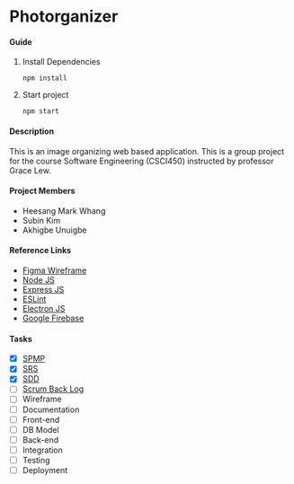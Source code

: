 # Photorganizer

#### Guide

1. Install Dependencies

   ```shell
   npm install
   ```

2. Start project

   ```shell
   npm start
   ```

#### Description

This is an image organizing web based application. This is a group project for the course Software Engineering (CSCI450) instructed by professor Grace Lew.

#### Project Members

- Heesang Mark Whang
- Subin Kim
- Akhigbe Unuigbe

#### Reference Links

- [Figma Wireframe](https://www.figma.com/file/QkBPxaX2kneznzkUjByjNu/Photorganizer?node-id=0%3A1)
- [Node JS](https://nodejs.org/en/)
- [Express JS](https://expressjs.com/)
- [ESLint](https://eslint.org/)
- [Electron JS](https://www.electronjs.org/)
- [Google Firebase](https://firebase.google.com/)

#### Tasks

- [x] [SPMP](https://docs.google.com/document/d/1efZlZqXOyssNrvKTeD-z5PMA7D-dw2AZRmiQvfEBhv8/edit?usp=sharing)
- [x] [SRS](https://docs.google.com/document/d/11epIAPKunG_suhRi7M4IBe1h7vPPXuk_Qj3y8QR6Vw4/edit?usp=sharing)
- [x] [SDD](https://docs.google.com/document/d/1ACKGWFZgQT5GJlm6Oa4l6Cc52V0TqhxrQ5hAnHAdXaU/edit?usp=sharing)
- [ ] [Scrum Back Log](https://docs.google.com/spreadsheets/d/1froPASSCHChP8bctYNTxjJfjIjAtwvmkpMPh1d5ASao/edit?usp=sharing)
- [ ] Wireframe
- [ ] Documentation
- [ ] Front-end
- [ ] DB Model
- [ ] Back-end
- [ ] Integration
- [ ] Testing
- [ ] Deployment
